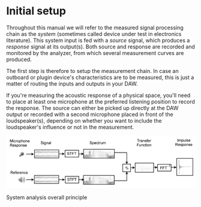 # Initial setup
Throughout this manual we will refer to the measured signal processing chain as the <i>system</i> (sometimes
called device under test in electronics literature). This system input is fed with a <i>source</i> signal,
which produces a <i>response</i> signal at its output(s). Both source and response are recorded and
monitored by the analyzer, from which several measurement curves are produced.

The first step is therefore to setup the measurement chain. In case an outboard or plugin device's
characteristics are to be measured, this is just a matter of routing the inputs and outputs in your DAW.

If you're measuring the acoustic response of a physical space, you'll need to place at least one
microphone at the preferred listening position to record the response. The source can either be picked
up directly at the DAW output or recorded with a second microphone placed in front of the
loudspeaker(s), depending on whether you want to include the loudspeaker's influence or not in the
measurement.

![](../../include/SystemAnalysisPrinciple.png)

System analysis overall principle


